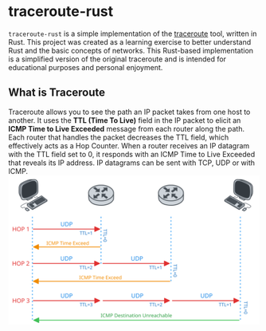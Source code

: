 # traceroute-rust

`traceroute-rust` is a simple implementation of the [traceroute](https://man.freebsd.org/cgi/man.cgi?query=traceroute&sektion=8) tool,
written in Rust. This project was created as a learning exercise to better understand Rust and the basic concepts of networks.
This Rust-based implementation is a simplified version of the original traceroute and is intended for educational purposes
and personal enjoyment.

## What is Traceroute
Traceroute allows you to see the path an IP packet takes from one host to another. It uses the **TTL (Time To Live)** field
in the IP packet to elicit an **ICMP Time to Live Exceeded** message from each router along the path. Each router that handles the
packet decreases the TTL field, which effectively acts as a Hop Counter. When a router receives an IP datagram with the
TTL field set to 0, it responds with an ICMP Time to Live Exceeded that reveals its IP address. IP datagrams can be sent with TCP, UDP or with ICMP.
![traceroute.svg](traceroute.svg)